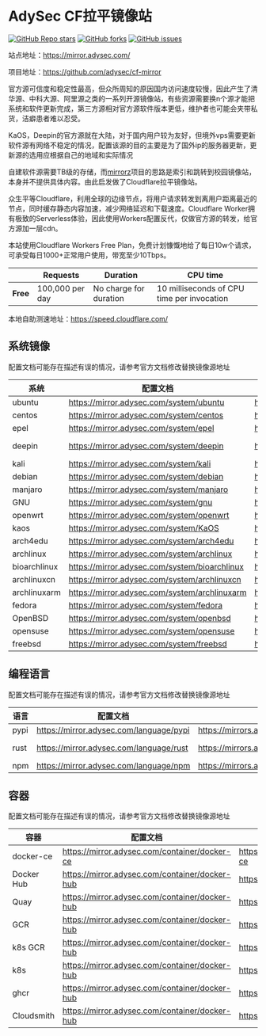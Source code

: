 # AdySec CF拉平镜像站
<a href="https://github.com/adysec/cf-mirror/stargazers"><img alt="GitHub Repo stars" src="https://img.shields.io/github/stars/adysec/cf-mirror?color=yellow&logo=riseup&logoColor=yellow&style=flat-square"></a>
<a href="https://github.com/adysec/cf-mirror/network/members"><img alt="GitHub forks" src="https://img.shields.io/github/forks/adysec/cf-mirror?color=orange&style=flat-square"></a>
<a href="https://github.com/adysec/cf-mirror/issues"><img alt="GitHub issues" src="https://img.shields.io/github/issues/adysec/cf-mirror?color=red&style=flat-square"></a>

站点地址：<https://mirror.adysec.com/>

项目地址：<https://github.com/adysec/cf-mirror>

官方源可信度和稳定性最高，但众所周知的原因国内访问速度较慢，因此产生了清华源、中科大源、阿里源之类的一系列开源镜像站，有些资源需要换n个源才能把系统和软件更新完成，第三方源相对官方源软件版本更低，维护者也可能会夹带私货，洁癖患者难以忍受。

KaOS，Deepin的官方源就在大陆，对于国内用户较为友好，但境外vps需要更新软件源有网络不稳定的情况，配置该源的目的主要是为了国外ip的服务器更新，更新源的选用应根据自己的地域和实际情况

自建软件源需要TB级的存储，而[mirrorz](https://github.com/mirrorz-org/mirrorz)项目的思路是索引和跳转到校园镜像站，本身并不提供具体内容。由此启发做了Cloudflare拉平镜像站。

众生平等Cloudflare，利用全球的边缘节点，将用户请求转发到离用户距离最近的节点，同时缓存静态内容加速，减少网络延迟和下载速度。Cloudflare Worker拥有极致的Serverless体验，因此使用Workers配置反代，仅做官方源的转发，给官方源加一层cdn。

本站使用Cloudflare Workers Free Plan，免费计划慷慨地给了每日10w个请求，可承受每日1000+正常用户使用，带宽至少10Tbps。

|          | Requests        | Duration               | CPU time                                   |
| -------- | --------------- | ---------------------- | ------------------------------------------ |
| **Free** | 100,000 per day | No charge for duration | 10 milliseconds of CPU time per invocation |

本地自助测速地址：https://speed.cloudflare.com/

## 系统镜像

配置文档可能存在描述有误的情况，请参考官方文档修改替换镜像源地址

| 系统         | 配置文档                                      | 下载地址                                       | 同步来源                                     |
| ------------ | --------------------------------------------- | ---------------------------------------------- | -------------------------------------------- |
| ubuntu       | https://mirror.adysec.com/system/ubuntu       | https://mirrors.adysec.com/system/ubuntu       | http://archive.ubuntu.com/ubuntu   |
| centos       | https://mirror.adysec.com/system/centos       | https://mirrors.adysec.com/system/centos       | http://mirror.webhostingghana.com/centos     |
| epel         | https://mirror.adysec.com/system/epel         | https://mirrors.adysec.com/system/epel         | http://mirrors.kernel.org/fedora-epel        |
| deepin       | https://mirror.adysec.com/system/deepin       | https://mirrors.adysec.com/system/deepin       | https://community-packages.deepin.com/deepin |
| kali         | https://mirror.adysec.com/system/kali         | https://mirrors.adysec.com/system/kali         | http://http.kali.org/kali                    |
| debian       | https://mirror.adysec.com/system/debian       | https://mirrors.adysec.com/system/debian       | http://ftp.debian.org/debian                 |
| manjaro      | https://mirror.adysec.com/system/manjaro      | https://mirrors.adysec.com/system/manjaro      | http://ftp.tsukuba.wide.ad.jp/manjaro        |
| GNU          | https://mirror.adysec.com/system/gnu          | https://mirrors.adysec.com/system/gnu          | https://lists.gnu.org/archive/html           |
| openwrt      | https://mirror.adysec.com/system/openwrt      | https://mirrors.adysec.com/system/openwrt      | https://archive.openwrt.org                  |
| kaos         | https://mirror.adysec.com/system/KaOS         | https://mirrors.adysec.com/system/KaOS         | https://ca.kaosx.cf                          |
| arch4edu     | https://mirror.adysec.com/system/arch4edu     | https://mirrors.adysec.com/system/arch4edu     | https://arch4edu.org                         |
| archlinux    | https://mirror.adysec.com/system/archlinux    | https://mirrors.adysec.com/system/archlinux    | https://mirror.pkgbuild.com                  |
| bioarchlinux | https://mirror.adysec.com/system/bioarchlinux | https://mirrors.adysec.com/system/bioarchlinux | https://repo.bioarchlinux.org                |
| archlinuxcn  | https://mirror.adysec.com/system/archlinuxcn  | https://mirrors.adysec.com/system/archlinuxcn  | https://repo.archlinuxcn.org                 |
| archlinuxarm | https://mirror.adysec.com/system/archlinuxarm | https://mirrors.adysec.com/system/archlinuxarm | http://dk.mirror.archlinuxarm.org            |
| fedora       | https://mirror.adysec.com/system/fedora       | https://mirrors.adysec.com/system/fedora       | https://ap.edge.kernel.org/fedora            |
| OpenBSD      | https://mirror.adysec.com/system/openbsd      | https://mirrors.adysec.com/system/OpenBSD      | https://cdn.openbsd.org/pub/OpenBSD          |
| opensuse     | https://mirror.adysec.com/system/opensuse     | https://mirrors.adysec.com/system/opensuse     | http://download.opensuse.org                 |
| freebsd      | https://mirror.adysec.com/system/freebsd      | https://mirrors.adysec.com/system/freebsd      | https://download.freebsd.org                 |

## 编程语言

配置文档可能存在描述有误的情况，请参考官方文档修改替换镜像源地址

| 语言 | 配置文档                                | 下载地址                                 | 同步来源                |
| ---- | --------------------------------------- | ---------------------------------------- | ----------------------- |
| pypi | https://mirror.adysec.com/language/pypi | https://mirrors.adysec.com/language/pypi | https://pypi.org/simple |
| rust | https://mirror.adysec.com/language/rust | https://mirrors.adysec.com/language/rust | https://static.rust-lang.org |
| npm  | https://mirror.adysec.com/language/npm  | https://mirrors.adysec.com/language/npm  | https://registry.npmjs.org   |

## 容器

配置文档可能存在描述有误的情况，请参考官方文档修改替换镜像源地址

| 容器       | 配置文档                                       | 下载地址                                       | 同步来源                     |
| ---------- | ---------------------------------------------- | ---------------------------------------------- | ---------------------------- |
| docker-ce  | https://mirror.adysec.com/container/docker-ce  | https://mirrors.adysec.com/container/docker-ce | https://download.docker.com/ |
| Docker Hub | https://mirror.adysec.com/container/docker-hub | https://docker.adysec.com                      | https://registry-1.docker.io |
| Quay       | https://mirror.adysec.com/container/docker-hub | https://quay.adysec.com                        | https://quay.io              |
| GCR        | https://mirror.adysec.com/container/docker-hub | https://gcr.adysec.com                         | https://gcr.io               |
| k8s GCR    | https://mirror.adysec.com/container/docker-hub | https://k8s-gcr.adysec.com                     | https://k8s.gcr.io           |
| k8s        | https://mirror.adysec.com/container/docker-hub | https://k8s.adysec.com                         | https://registry.k8s.io      |
| ghcr       | https://mirror.adysec.com/container/docker-hub | https://ghcr.adysec.com                        | https://ghcr.io              |
| Cloudsmith | https://mirror.adysec.com/container/docker-hub | https://cloudsmith.adysec.com  
